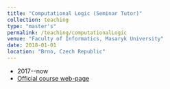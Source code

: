 ```yaml
---
title: "Computational Logic (Seminar Tutor)"
collection: teaching
type: "master's"
permalink: /teaching/computationalLogic
venue: "Faculty of Informatics, Masaryk University"
date: 2018-01-01
location: "Brno, Czech Republic"
---
```

- 2017--now
- [Official course web-page](https://is.muni.cz/course/fi/autumn2018/IA008)
